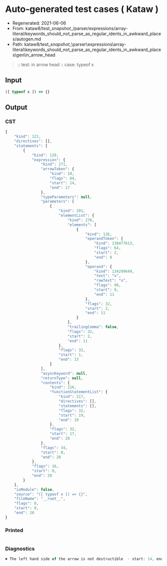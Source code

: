 # Auto-generated test cases ( Kataw )
- Regenerated: 2021-06-06
- From: kataw8/test\__snapshot__/parser/expressions/array-literal/keywords_should_not_parse_as_regular_idents_in_awkward_places/autogen.md
- Path: kataw8/test\__snapshot__\parser\expressions\array-literal\keywords_should_not_parse_as_regular_idents_in_awkward_places\gen\in_arrow_head
> :: test: in arrow head
> :: case: typeof x
## Input

`````js
([ typeof x ]) => {}
`````
## Output

### CST

```javascript
{
    "kind": 122,
    "directives": [],
    "statements": [
        {
            "kind": 120,
            "expression": {
                "kind": 271,
                "arrowToken": {
                    "kind": 10,
                    "flags": 64,
                    "start": 14,
                    "end": 17
                },
                "typeParameters": null,
                "parameters": [
                    {
                        "kind": 201,
                        "elementList": {
                            "kind": 270,
                            "elements": [
                                {
                                    "kind": 126,
                                    "operandToken": {
                                        "kind": 138477613,
                                        "flags": 64,
                                        "start": 2,
                                        "end": 9
                                    },
                                    "operand": {
                                        "kind": 134299649,
                                        "text": "x",
                                        "rawText": "x",
                                        "flags": 96,
                                        "start": 9,
                                        "end": 11
                                    },
                                    "flags": 32,
                                    "start": 2,
                                    "end": 11
                                }
                            ],
                            "trailingComma": false,
                            "flags": 32,
                            "start": 2,
                            "end": 11
                        },
                        "flags": 32,
                        "start": 1,
                        "end": 13
                    }
                ],
                "asyncKeyword": null,
                "returnType": null,
                "contents": {
                    "kind": 216,
                    "functionStatementList": {
                        "kind": 217,
                        "directives": [],
                        "statements": [],
                        "flags": 32,
                        "start": 19,
                        "end": 19
                    },
                    "flags": 32,
                    "start": 17,
                    "end": 20
                },
                "flags": 34,
                "start": 0,
                "end": 20
            },
            "flags": 16,
            "start": 0,
            "end": 20
        }
    ],
    "isModule": false,
    "source": "([ typeof x ]) => {}",
    "fileName": "__root__",
    "flags": 0,
    "start": 0,
    "end": 20
}
```

### Printed

```javascript

```

### Diagnostics

```javascript
✖ The left hand side of the arrow is not destructible  - start: 14, end: 17

```

